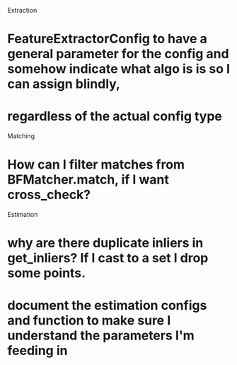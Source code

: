 
Extraction
# FeatureExtractorConfig to have a general parameter for the config and somehow indicate what algo is is so I can assign blindly,
# regardless of the actual config type

Matching
# How can I filter matches from BFMatcher.match, if I want cross_check?

Estimation
# why are there duplicate inliers in get_inliers? If I cast to a set I drop some points.
# document the estimation configs and function to make sure I understand the parameters I'm feeding in 
